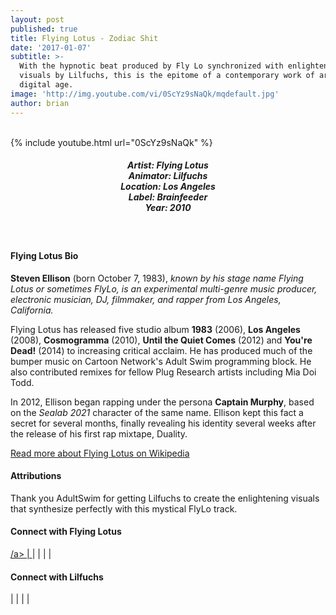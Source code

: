 ```yaml
---
layout: post
published: true
title: Flying Lotus - Zodiac Shit
date: '2017-01-07'
subtitle: >-
  With the hypnotic beat produced by Fly Lo synchronized with enlightening
  visuals by Lilfuchs, this is the epitome of a contemporary work of art in the
  digital age.
image: 'http://img.youtube.com/vi/0ScYz9sNaQk/mqdefault.jpg'
author: brian
---
```

<br />
{% include youtube.html url="0ScYz9sNaQk" %} 
<br>
<h5 style="text-align: center;">
Artist: Flying Lotus <br>
Animator: Lilfuchs <br>
Location: Los Angeles <br>
Label: Brainfeeder <br>
Year: 2010
</h5>
<br>



#### Flying Lotus Bio

**Steven Ellison** (born October 7, 1983), *known by his stage name Flying Lotus or sometimes FlyLo, is an experimental multi-genre music producer, electronic musician, DJ, filmmaker, and rapper from Los Angeles, California.*

Flying Lotus has released five studio album **1983** (2006), **Los Angeles** (2008), **Cosmogramma** (2010), **Until the Quiet Comes** (2012) and **You're Dead!** (2014) to increasing critical acclaim. He has produced much of the bumper music on Cartoon Network's Adult Swim programming block. He also contributed remixes for fellow Plug Research artists including Mia Doi Todd.

In 2012, Ellison began rapping under the persona **Captain Murphy**, based on the *Sealab 2021* character of the same name. Ellison kept this fact a secret for several months, finally revealing his identity several weeks after the release of his first rap mixtape, Duality.

<a href="https://en.wikipedia.org/wiki/Flying_Lotus" target="_blank">Read more about Flying Lotus on Wikipedia</a>

#### Attributions

Thank you AdultSwim for getting Lilfuchs to create the enlightening visuals that synthesize perfectly with this mystical FlyLo track.  

#### Connect with Flying Lotus

<a class="fa fa-globe" href="http://www.flying-lotus.com/" target="_blank">/a> | 
<a class="fa fa-facebook" href="https://www.facebook.com/flyinglotus/" target="_blank"></a> | 
<a class="fa fa-twitter" href="https://twitter.com/flyinglotus" target="_blank"></a> | 
<a class="fa fa-youtube" href="https://www.youtube.com/channel/UCj3NRzD4qFJ-zN2iPeF_fMg" target="_blank"></a> | 
<a class="fa fa-instagram" href="https://www.instagram.com/flyinglotus/" target="_blank"></a> | 
<a class="fa fa-soundcloud" href="https://soundcloud.com/flyinglotus" target="_blank"></a> 


#### Connect with Lilfuchs

<a class="fa fa-globe" href="http://lilfuchs.com/" target="_blank"></a> | 
<a class="fa fa-facebook" href="https://www.facebook.com/lilfuchsXO/" target="_blank"></a> | 
<a class="fa fa-twitter" href="https://twitter.com/lilfuchs_fuchs" target="_blank"></a> | 
<a class="fa fa-vimeo" href="https://vimeo.com/user3398212" target="_blank"></a> | 
<a class="fa fa-instagram" href="https://www.instagram.com/lilfuchs/" target="_blank"></a>

